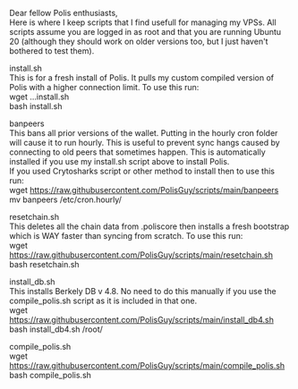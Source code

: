 Dear fellow Polis enthusiasts,  
Here is where I keep scripts that I find usefull for managing my VPSs. All scripts assume you are logged in as root and that you are running Ubuntu 20 (although they should work on older versions too, but I just haven't bothered to test them).

install.sh   
This is for a fresh install of Polis. It pulls my custom compiled version of Polis with a higher connection limit.
To use this run:  
wget ...install.sh  
bash install.sh  

banpeers  
This bans all prior versions of the wallet. Putting in the hourly cron folder will cause it to run hourly. This is useful to prevent sync hangs caused by connecting to old peers that sometimes happen. This is automatically installed if you use my install.sh script above to install Polis.  
If you used Crytosharks script or other method to install then to use this run:  
wget https://raw.githubusercontent.com/PolisGuy/scripts/main/banpeers   
mv banpeers /etc/cron.hourly/  

resetchain.sh  
This deletes all the chain data from .poliscore then installs a fresh bootstrap which is WAY faster than syncing from scratch.
To use this run:  
wget https://raw.githubusercontent.com/PolisGuy/scripts/main/resetchain.sh   
bash resetchain.sh  


install_db.sh  
This installs Berkely DB v 4.8. No need to do this manually if you use the compile_polis.sh script as it is included in that one.  
wget https://raw.githubusercontent.com/PolisGuy/scripts/main/install_db4.sh   
bash install_db4.sh /root/  

compile_polis.sh  
wget https://raw.githubusercontent.com/PolisGuy/scripts/main/compile_polis.sh   
bash compile_polis.sh  

